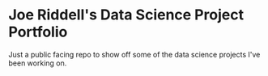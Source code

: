 # Joe Riddell's Data Science Project Portfolio
Just a public facing repo to show off some of the data science projects I've been working on.
